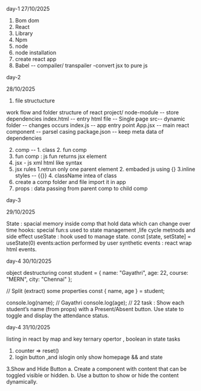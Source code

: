 day-1
27/10/2025
1. Bom
   dom
2. React
3. Library
4. Npm
5. node 
6. node installation
7. create react app 
8. Babel -- compailer/ transpailer -convert jsx to pure js

day-2

28/10/2025
1. file structucture

 work flow and folder structure of react
project/
node-module -- store dependencies
index.html -- entry html file -- Single page
src-- dynamic folder -- changes occurs
index.js -- app entry point
App.jsx -- main react component -- parsel casing
package.json -- keep meta data of dependencies

2. comp  --  1. class
              2. fun comp
3. fun comp : js fun returns jsx element
4. jsx  - js xml
          html like syntax
5.  jsx rules
        1.retrun only one parent element
        2. embaded js using {}
        3.inline styles -- {{}}
        4. className intea of class
6. create a comp folder and file      import it in app
7. props : data passing from parent comp to child comp

day-3

29/10/2025

State : spacial memory inside comp that hold data which can change over time
hooks: special fun:s used to state management ,life cycle metnods and  side effect
useState : hook used to manage state.
const [state, setState] = useState(0)
events:action performed by user
synthetic events : react wrap html events.

day-4
30/10/2025

object destructuring
const student = {
  name: "Gayathri",
  age: 22,
  course: "MERN",
  city: "Chennai"
};

// Split (extract) some properties
const { name, age } = student;

console.log(name); // Gayathri
console.log(age);  // 22
task : 
Show each student’s name (from props) with a Present/Absent button.
Use state to toggle and display the attendance status.

day-4
31/10/2025

listing in react  by map and key
ternary opertor , boolean in state 
tasks
1. counter => reset()
2. login button ,and islogin only show  homepage 
      && and state
<!-- 3. hide and show button 
hide btn show btn-- show some message
hide the messsage -->
3.Show and Hide Button
a. Create a component with content that can be toggled visible or hidden.
b. Use a button to show or hide the content dynamically.